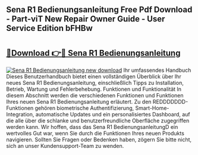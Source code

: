 ## Sena R1 Bedienungsanleitung Free Pdf Download - Part-viT New Repair Owner Guide - User Service Edition bFHBw

# <h2><a href="http://df2beox.blite.top/?on=Sena+R1+Bedienungsanleitung">🔗Download 👉🔴 Sena R1 Bedienungsanleitung</a></h2>

[![Sena R1 Bedienungsanleitung new download](https://i.imgur.com/lujVjoI.png)](http://df2beox.blite.top/?on=Sena+R1+Bedienungsanleitung)
Ihr umfassendes Handbuch Dieses Benutzerhandbuch bietet einen vollständigen Überblick über Ihr neues Sena R1 Bedienungsanleitung, einschließlich Tipps zu Installation, Betrieb, Wartung und Fehlerbehebung. Funktionen und Funktionalität In diesem Abschnitt werden die verschiedenen Funktionen und Funktionen Ihres neuen Sena R1 Bedienungsanleitung erläutert. Zu den REDDDDDDD-Funktionen gehören biometrische Authentifizierung, Smart-Home-Integration, automatische Updates und ein personalisiertes Dashboard, auf die alle über die schlanke und benutzerfreundliche Oberfläche zugegriffen werden kann. Wir hoffen, dass das Sena R1 BedienungsanleitungD ein wertvolles Gut war, wenn Sie durch die Funktionen Ihres neuen Produkts navigieren. Sollten Sie Fragen oder Bedenken haben, zögern Sie bitte nicht, sich an unser Kundensupport-Team zu wenden.
